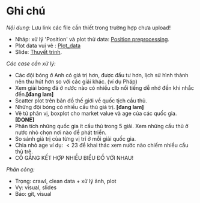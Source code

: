 # Ghi chú  
_Nội dung:_ Lưu link các file cần thiết trong trường hợp chưa upload!  
* Nháp: xử lý 'Position' và plot thử data: [Position preprocessing](https://colab.research.google.com/drive/1_6gL7Nxj00hsap4ZnHcZoH7x3iQCWdKB?usp=sharing).  
* Plot data vui vẻ : [Plot_data](https://colab.research.google.com/drive/1edK1dhLnslY9KJ1TwIMyhboDrWVMNQGC?usp=sharing)
* Slide: [Thuyết trình](https://docs.google.com/presentation/d/1uTWaMQtzJ-tMB7H2wqCgfPUPkXixia89wESknU7tt2g/edit#slide=id.gc04041e828_0_574).


_Các case cần xử lý:_
* Các đội bóng ở Anh có giá trị hơn, được đầu tư hơn, lịch sử hình thành nên thu hút hơn so với các giải khác. (ví dụ Pháp) 
* Xem giải bóng đá ở nước nào có nhiều clb nổi tiếng dễ nhớ đến khi nhắc đến.**[đang lam]** 
* Scatter plot trên bản đồ thế giới về quốc tịch cầu thủ.
* Những đội bóng có nhiều cầu thủ giá trị. **[đang lam]** 
* Vẽ tứ phân vị, boxplot cho market value và age của các quốc gia. **[DONE]** 
* Phân tích những quốc gia ít cầu thủ trong 5 giải. Xem những cầu thủ ở nước nhỏ chọn nơi nào để phát triển.
* So sánh giá trị của từng vị trí ở mỗi giải quốc gia.
* Chia nhỏ age ví dụ: $<23$ để khai thác xem nước nào chiếm nhiều cầu thủ trẻ.
* CỐ GẮNG KẾT HỢP NHIỀU BIỂU ĐỒ VỚI NHAU!

_Phân công:_
* Trọng: crawl, clean data + xử lý ảnh, plot
* Vy: visual, slides
* Bảo: git, visual
